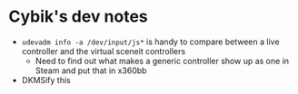 # Cybik's dev notes

* `udevadm info -a /dev/input/js*` is handy to compare between a live controller and the virtual sceneit controllers
  * Need to find out what makes a generic controller show up as one in Steam and put that in x360bb
* DKMSify this